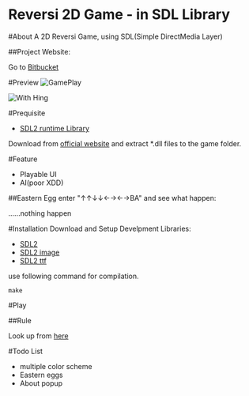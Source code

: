 Reversi 2D Game - in SDL Library
================================

#About
A 2D Reversi Game, using SDL(Simple DirectMedia Layer)


##Project Website: 

Go to [Bitbucket](https://bitbucket.org/yukaihuang1993/reversi-the-game-written-in-sdl-library)

#Preview
![GamePlay](https://lh6.googleusercontent.com/-2US_kYp6wgM/UzUf6TGeUSI/AAAAAAAAIuo/8VCPuff78mU/w522-h481-no/1.png)

![With Hing](https://lh4.googleusercontent.com/-6UrGrmTQkG8/UzUf6NY3tHI/AAAAAAAAIug/W07h5AJXXHQ/w522-h481-no/2.png)

#Prequisite
*	[SDL2 runtime Library](http://www.libsdl.org/download-2.0.php)

Download from [official website](http://www.libsdl.org) and extract *.dll files to the game folder.


#Feature

*	Playable UI
*	AI(poor XDD)


##Eastern Egg
enter "↑↑↓↓←→←→BA" and see what happen:





......nothing happen

#Installation
Download and Setup Develpment Libraries: 

*	[SDL2](http://www.libsdl.org/download-2.0.php)
*	[SDL2 image](https://www.libsdl.org/projects/SDL_image/)
*	[SDL2 ttf](https://www.libsdl.org/projects/SDL_ttf/)

use following command for compilation.

	make



#Play

##Rule

Look up from [here](http://en.wikipedia.org/wiki/Reversi)

#Todo List

*	multiple color scheme
*	Eastern eggs
*	About popup

